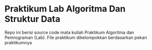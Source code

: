 # Praktikum Lab Algoritma Dan Struktur Data
 Repo ini berisi source code mata kuliah Praktikum Algoritma dan Pemrograman (Lab).
 File praktikum dikelompokkan berdasarkan pekan praktikumnya

